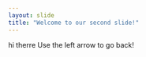 ```yaml
---
layout: slide
title: "Welcome to our second slide!"
---
```

hi therre
Use the left arrow to go back!
